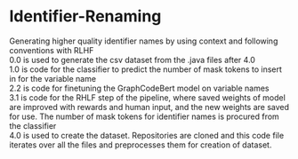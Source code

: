 # Identifier-Renaming
Generating higher quality identifier names by using context and following conventions with RLHF <br>
0.0 is used to generate the csv dataset from the .java files after 4.0 <br>
1.0 is code for the classifier to predict the number of mask tokens to insert in for the variable name <br>
2.2 is code for finetuning the GraphCodeBert model on variable names <br>
3.1 is code for the RHLF step of the pipeline, where saved weights of model are improved with rewards and human input, and the new weights are saved for use. The number of mask tokens for identifier names is procured from the classifier <br>
4.0 is used to create the dataset. Repositories are cloned and this code file iterates over all the files and preprocesses them for creation of dataset.
